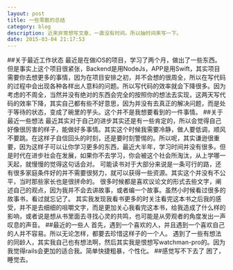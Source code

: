 ```yaml
---
layout: post
title: 一些零散的总结
category: blog
description: 近来非常想写文章，一直没有时间。所以抽时间来写一下。
date: 2015-03-04 21:17:53
---
```

##关于最近工作状态
最近是在做iOS的项目，学习了两个月，做出了一些东西。但是事实上这个项目很紧张，Backend是用NodeJs，APP是用Swift，其实项目需要你去想更多的事情，因为在项目安排之初，并不会想的很周全，所以在写代码的过程中会出现各种各样出人意料的问题。所以写代码的效率就会下降很多。因为考虑的不周全，当然并没有绝对的东西会完全的按照你的想法去实现，这两天写代码的效率下降，其实自己都有些不好意思，因为并没有去真正的解决问题，而是处于等待的状态，变成了碗里的芋头。这个并不是我想要看到的一件事情。
##关于最近一些想法
最近其实对于自己的进步其实还是有一些肯定的，所以会觉得自己好像很厉害的样子，能做好多事情。其实这个时候我需要冷静，做人要低调，顺风不要跳。在这样子自信回头的时刻，还是要时刻警惕的。所以呢，其实谦逊很重要，因为这样子可以让你学习更多的东西，最近大半年，学习时间并没有很多。但是时代在进步社会在发展，如果你不去学习，你会被这个社会所淘汰，从上学哪一天起，就慢慢的觉得这句话会对。
可能读书对于大部分来说是一条可行的路，还有很多家庭条件好的并不需要很努力，就可以获得一些资源。其实这个并没有不公平，当时那些家长也是很拼命的。
很多时候都是喜欢议论文的形式去些文字，阐述自己的观点，因为我并不会去讲故事，或者编一个故事。虽然小时候看过很多的故事书，看过就忘记了。
其实我发现我看书更多的时关注看完这本书之后我的感受，并不是去细细的咀嚼文字，而是更加关心我看完这本书，给我造成了什么样的影响，或者说是想从书里面去寻找心灵的共鸣，也可能是从旁观者的角度发出一声叹息的声音。
##最近的一些人
首先，遇到一个喜欢的人，并且遇到一个喜欢自己的人并不容易。所以无论怎样，都要去珍惜这样子的一个人。
遇到了一些有想法的同龄人，其实我自己也有想法啊，然后其实我是恨想写watchman-pro的。因为我觉得rails会更加的适合我。简单快捷粗暴，个性化。
##感觉写不下去了
困了，睡觉去。
